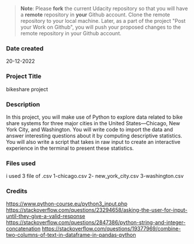 >**Note**: Please **fork** the current Udacity repository so that you will have a **remote** repository in **your** Github account. Clone the remote repository to your local machine. Later, as a part of the project "Post your Work on Github", you will push your proposed changes to the remote repository in your Github account.

### Date created
20-12-2022

### Project Title
bikeshare project

### Description
 In this project, you will make use of Python to explore data related to bike share systems for three major cities in the United States—Chicago,
 New York City, and Washington. You will write code to import the data and answer interesting questions about it by computing descriptive statistics.   You will also write a script that takes in raw input to create an interactive experience in the terminal to present these statistics.

### Files used
i used 3 file of .csv 
1-chicago.csv
2- new_york_city.csv
3-washington.csv

### Credits
https://www.python-course.eu/python3_input.php
https://stackoverflow.com/questions/23294658/asking-the-user-for-input-until-they-give-a-valid-response
https://stackoverflow.com/questions/2847386/python-string-and-integer-concatenation
https://stackoverflow.com/questions/19377969/combine-two-columns-of-text-in-dataframe-in-pandas-python

